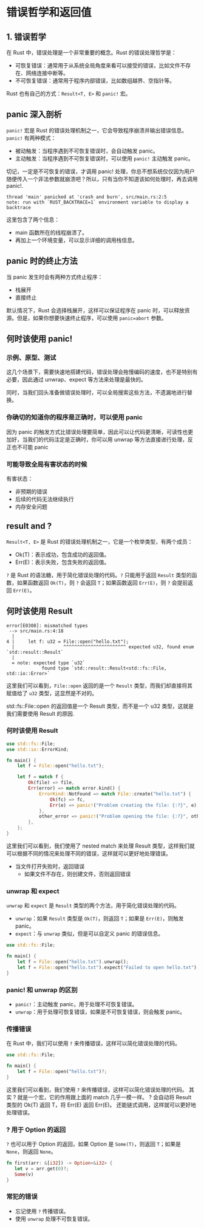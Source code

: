 # 错误哲学和返回值

## 1. 错误哲学

在 Rust 中，错误处理是一个非常重要的概念。Rust 的错误处理哲学是：

- 可恢复错误：通常用于从系统全局角度来看可以接受的错误，比如文件不存在、网络连接中断等。
- 不可恢复错误：通常用于程序内部错误，比如数组越界、空指针等。

Rust 也有自己的方式：`Result<T, E>` 和 `panic!` 宏。

## panic 深入剖析

`panic!` 宏是 Rust 的错误处理机制之一，它会导致程序崩溃并输出错误信息。`panic!` 有两种模式：

- 被动触发：当程序遇到不可恢复错误时，会自动触发 panic。
- 主动触发：当程序遇到不可恢复错误时，可以使用 `panic!` 主动触发 panic。

切记，一定是不可恢复的错误，才调用 panic! 处理，你总不想系统仅仅因为用户随便传入一个非法参数就崩溃吧？所以，只有当你不知道该如何处理时，再去调用 panic!.

```
thread 'main' panicked at 'crash and burn', src/main.rs:2:5
note: run with `RUST_BACKTRACE=1` environment variable to display a backtrace
```

这里包含了两个信息：

- main 函数所在的线程崩溃了。
- 再加上一个环境变量，可以显示详细的调用栈信息。

## panic 时的终止方法

当 panic 发生时会有两种方式终止程序：

- 栈展开
- 直接终止

默认情况下，Rust 会选择栈展开，这样可以保证程序在 panic 时，可以释放资源。但是，如果你想要快速终止程序，可以使用 `panic=abort` 参数。

## 何时该使用 panic!

### 示例、原型、测试

这几个场景下，需要快速地搭建代码，错误处理会拖慢编码的速度，也不是特别有必要，因此通过 unwrap、expect 等方法来处理是最快的。

同时，当我们回头准备做错误处理时，可以全局搜索这些方法，不遗漏地进行替换。

### 你确切的知道你的程序是正确时，可以使用 panic

因为 panic 的触发方式比错误处理要简单，因此可以让代码更清晰，可读性也更加好，当我们的代码注定是正确时，你可以用 unwrap 等方法直接进行处理，反正也不可能 panic

### 可能导致全局有害状态的时候

有害状态：

- 非预期的错误
- 后续的代码无法继续执行
- 内存安全问题

## result and ?

`Result<T, E>` 是 Rust 的错误处理机制之一，它是一个枚举类型，有两个成员：

- Ok(T)：表示成功，包含成功的返回值。
- Err(E)：表示失败，包含失败的返回值。

`?` 是 Rust 的语法糖，用于简化错误处理的代码。`?` 只能用于返回 `Result` 类型的函数，如果函数返回 `Ok(T)`，则 `?` 会返回 `T`；如果函数返回 `Err(E)`，则 `?` 会提前返回 `Err(E)`。

## 何时该使用 Result

```
error[E0308]: mismatched types
 --> src/main.rs:4:18
  |
4 |     let f: u32 = File::open("hello.txt");
  |                  ^^^^^^^^^^^^^^^^^^^^^^^ expected u32, found enum
`std::result::Result`
  |
  = note: expected type `u32`
             found type `std::result::Result<std::fs::File, std::io::Error>`

```

这里我们可以看到，`File::open` 返回的是一个 `Result` 类型，而我们却直接将其赋值给了 `u32` 类型，这显然是不对的。

std::fs::File::open 的返回值是一个 Result 类型，而不是一个 u32 类型，这就是我们需要使用 Result 的原因.

### 何时该使用 Result

```rust
use std::fs::File;
use std::io::ErrorKind;

fn main() {
    let f = File::open("hello.txt");

    let f = match f {
        Ok(file) => file,
        Err(error) => match error.kind() {
            ErrorKind::NotFound => match File::create("hello.txt") {
                Ok(fc) => fc,
                Err(e) => panic!("Problem creating the file: {:?}", e),
            },
            other_error => panic!("Problem opening the file: {:?}", other_error),
        },
    };
}
```

这里我们可以看到，我们使用了 nested match 来处理 Result 类型，这样我们就可以根据不同的情况来处理不同的错误，这样就可以更好地处理错误。

- 当文件打开失败时，返回错误
  - 如果文件不存在，则创建文件，否则返回错误

### unwrap 和 expect

`unwrap` 和 `expect` 是 `Result` 类型的两个方法，用于简化错误处理的代码。

- `unwrap`：如果 `Result` 类型是 `Ok(T)`，则返回 `T`；如果是 `Err(E)`，则触发 panic。
- `expect`：与 `unwrap` 类似，但是可以自定义 panic 的错误信息。

```rust
use std::fs::File;

fn main() {
    let f = File::open("hello.txt").unwrap();
    let f = File::open("hello.txt").expect("Failed to open hello.txt");
}
```

### panic! 和 unwrap 的区别

- `panic!`：主动触发 panic，用于处理不可恢复错误。
- `unwrap`：用于处理可恢复错误，如果是不可恢复错误，则会触发 panic。

### 传播错误

在 Rust 中，我们可以使用 `?` 来传播错误，这样可以简化错误处理的代码。

```rust
use std::fs::File;

fn main() {
    let f = File::open("hello.txt")?;
}
```

这里我们可以看到，我们使用 `?` 来传播错误，这样可以简化错误处理的代码。
其实 ? 就是一个宏，它的作用跟上面的 match 几乎一模一样。 ? 会自动将 Result 类型的 Ok(T) 返回 T，将 Err(E) 返回 Err(E)。
还能链式调用，这样就可以更好地处理错误。

### ? 用于 Option 的返回

`?` 也可以用于 Option 的返回，如果 Option 是 `Some(T)`，则返回 `T`；如果是 `None`，则返回 `None`。

```rust
fn first(arr: &[i32]) -> Option<&i32> {
   let v = arr.get(0)?;
   Some(v)
}

```

### 常犯的错误

- 忘记使用 `?` 传播错误。
- 使用 `unwrap` 处理不可恢复错误。

